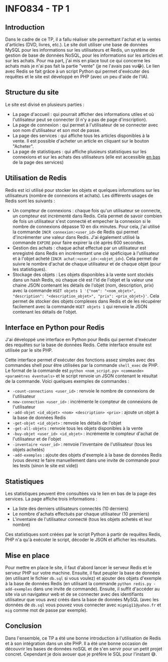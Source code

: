 # INFO834 - TP 1 

## Introduction

Dans le cadre de ce TP, il a fallu réaliser site permettant l'achat et la ventes d'articles (DVD, livres, etc.). Le site doit utiliser une base de données MySQL pour les informations sur les utilisateurs et Redis, un système de gestion de base de données NoSQL, pour les informations sur les articles et sur les achats. Pour ma part, j'ai mis en place tout ce qui concerne les achats mais je n'ai pas fait la partie "vente" (je ne l'avais pas vu😂).
Le lien avec Redis se fait grâce à un script Python qui permet d'exécuter des requêtes et le site est développé en PHP (avec un peu d'aide de l'IA).

## Structure du site 

Le site est divisé en plusieurs parties :

- La page d'accueil : qui pourrait afficher des informations utiles et où l'utilisateur peut se connecter (il n'y a pas de page d'inscription).
- La page de connexion : qui permet à l'utilisateur de se connecter avec son nom d'utilisateur et son mot de passe.
- La page des services : qui affiche tous les articles disponibles à la vente. Il est possible d'acheter un article en cliquant sur le bouton "Acheter".
- La page de statistiques : qui affiche plusieurs statistiques sur les connexions et sur les achats des utilisateurs (elle est accessible <u>en bas</u> de la page des services)

## Utilisation de Redis

Redis est ici utilisé pour stocker les objets et quelques informations sur les utilisateurs (nombre de connexions et achats). Les différents usages de Redis sont les suivants :

- Un compteur de connexions : chaque fois qu'un utilisateur se connecte, un compteur est incrémenté dans Redis. Cela permet de savoir combien de fois un utilisateur s'est connecté et empecher la connexion si le nombre de connexions dépasse 10 en dix minutes. Pour cela, j'ai utilisé la commande `INCR connexion:<user_id>` de Redis qui permet d'incrémenter une valeur dans Redis. J'ai également utilisé la commande `EXPIRE` pour faire expirer la clé après 600 secondes.
- Gestion des achats : chaque achat effectué par un utilisateur est enregistré dans Redis en incrémentant une clé spéficique à l'utilisateur et à l'objet acheté (`INCR achat:<user_id>:<objet_id>`). Cela permet de suivre le nombre d'achat de chaque utilisateur et de chaque objet (pour les statistiques).
- Stockage des objets : Les objets disponibles à la vente sont stockés dans un hash Redis, où chaque clé est l'id de l'objet et la valeur une chaine JSON contenant les détails de l'objet (nom, description, prix) avec la commande `HSET objets 1 '{"nom": "<nom_objet>", "description": "<description_objet>", "prix": <prix_objet>}'`. Cela permet de stocker des objets complexes dans Redis et de les récupérer facilement avec la commande `HGET objets 1` qui renvoie le JSON contenant les détails de l'objet.


## Interface en Python pour Redis

J'ai développé une interface en Python pour Redis qui permet d'exécuter des requêtes sur la base de données Redis. Cette interface ensuite est utilisée par le site PHP.

Cette interface permet d'exécuter des fonctions assez simples avec des commandes shell pour être utilisées par la commande `shell_exec` de PHP. Le format de la commande est `python <nom_script.py> <commande> <paramètres éventuels>` et le script renvoie un JSON contenant le résultat de la commande. Voici quelques exemples de commandes :

- `-count-connections <user_id>` : renvoie le nombre de connexions de l'utilisateur
- `new-connection <user_id>` : incrémente le compteur de connexions de l'utilisateur
- `-add-objet <id_objet> <nom> <description> <prix>` : ajoute un objet à la base de données Redis
- `-get-objet <id_objet>` : renvoie les détails de l'objet
- `-get-all-objets` : renvoie tous les objets disponibles à la vente
- `-buy-objet <user_id> <id_objet>` : incrémente le compteur d'achat de l'utilisateur et de l'objet
- `-inventaire <user_id>` : renvoie l'inventaire de l'utilisateur (tous les objets achetés)
- `-add-exemples` : ajoute des objets d'exemple à la base de données Redis (vous devrez le faire manuellement dans une invite de commande pour les tests (sinon le site est vide))

## Statistiques 

Les statistiques peuvent être consultées via le lien en bas de la page des services. La page affiche trois informations :

- La liste des derniers utilisateurs connectés (10 derniers)
- Le nombre d'achats effectués par chaque utilisateur (10 premiers)
- L'inventaire de l'utilisateur connecté (tous les objets achetés et leur nombre)

Ces statistiques sont créées par le script Python à partir de requêtes Redis, PHP n'a qu'à exécuter le script, décoder le JSON et afficher les résultats.

## Mise en place

Pour mettre en place le site, il faut d'abord lancer le serveur Redis et le serveur PHP sur votre machine. Ensuite, il faut peupler la base de données (en utilisant le fichier `db.sql` si vous voulez) et ajouter des objets d'exemple à la base de données Redis (en utilisant la commande `python redis.py -add-exemples` dans une invite de commande). Ensuite, il suffit d'accéder au site via un navigateur web et de se connecter avec des identifiants utilisateur que vous avez créés dans la base de données MySQL (avec les données de `db.sql` vous pouvez vous connecter avec `migmig11@yahoo.fr` et `mig` comme mot de passe par exemple).

## Conclusion

Dans l'ensemble, ce TP a été une bonne introduction à l'utilisation de Redis et à son intégration dans un site PHP. Il a été une bonne occasion de découvrir les bases de données noSQL et de s'en servir pour un petit projet concret. Cependant je dois avouer que je préfère le SQL pour l'instant 😅.
